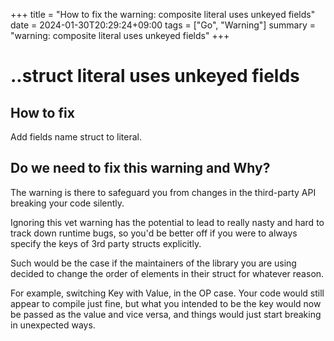 +++
title = "How to fix the warning: composite literal uses unkeyed fields"
date = 2024-01-30T20:29:24+09:00
tags = ["Go", "Warning"]
summary = "warning: composite literal uses unkeyed fields"
+++
# ..struct literal uses unkeyed fields

## How to fix

Add fields name struct to literal.

## Do we need to fix this warning and Why?

The warning is there to safeguard you from changes in the third-party API breaking your code silently.

Ignoring this vet warning has the potential to lead to really nasty and hard to track down runtime bugs, so you'd be better off if you were to always specify the keys of 3rd party structs explicitly.

Such would be the case if the maintainers of the library you are using decided to change the order of elements in their struct for whatever reason. 

For example, switching Key with Value, in the OP case. Your code would still appear to compile just fine, but what you intended to be the key would now be passed as the value and vice versa, and things would just start breaking in unexpected ways.